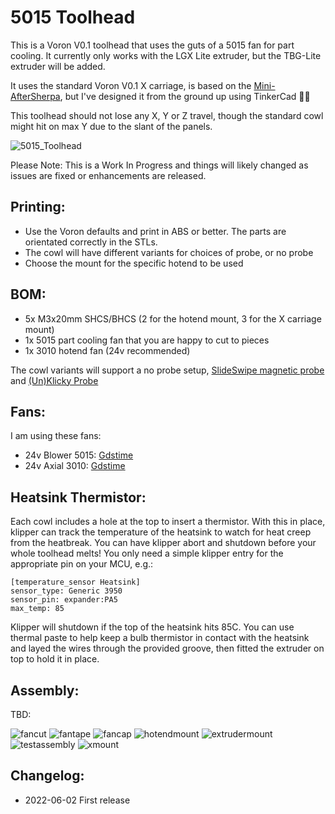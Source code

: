 # 5015 Toolhead
This is a Voron V0.1 toolhead that uses the guts of a 5015 fan for part cooling. It currently only works with the LGX Lite extruder, but the TBG-Lite extruder will be added.

It uses the standard Voron V0.1 X carriage, is based on the [Mini-AfterSherpa](https://github.com/KurioHonoo/Mini-AfterSherpa), but I've designed it from the ground up using TinkerCad :man_facepalming:

This toolhead should not lose any X, Y or Z travel, though the standard cowl might hit on max Y due to the slant of the panels.

![5015_Toolhead](images/5015_toolhead.jpg)

Please Note: This is a Work In Progress and things will likely changed as issues are fixed or enhancements are released.


## Printing:

- Use the Voron defaults and print in ABS or better. The parts are orientated correctly in the STLs.
- The cowl will have different variants for choices of probe, or no probe
- Choose the mount for the specific hotend to be used

## BOM:

- 5x M3x20mm SHCS/BHCS (2 for the hotend mount, 3 for the X carriage mount)
- 1x 5015 part cooling fan that you are happy to cut to pieces
- 1x 3010 hotend fan (24v recommended)

The cowl variants will support a no probe setup, [SlideSwipe magnetic probe](https://github.com/chestwood96/SlideSwipe) and [(Un)Klicky Probe](https://github.com/jlas1/Klicky-Probe)

## Fans:

I am using these fans:

- 24v Blower 5015: [Gdstime](https://www.aliexpress.com/item/32865977791.html)
- 24v Axial 3010: [Gdstime](https://www.aliexpress.com/item/1005002857100082.html)

## Heatsink Thermistor:

Each cowl includes a hole at the top to insert a thermistor. With this in place, klipper can track the temperature of the heatsink to watch for heat creep from the heatbreak. You can have klipper abort and shutdown before your whole toolhead melts! You only need a simple klipper entry for the appropriate pin on your MCU, e.g.:

```
[temperature_sensor Heatsink]
sensor_type: Generic 3950
sensor_pin: expander:PA5
max_temp: 85
```

Klipper will shutdown if the top of the heatsink hits 85C. You can use thermal paste to help keep a bulb thermistor in contact with the heatsink and layed the wires through the provided groove, then fitted the extruder on top to hold it in place.

## Assembly:

TBD:

![fancut](images/fancut.jpg)
![fantape](images/fantape.jpg)
![fancap](images/fancap.jpg)
![hotendmount](images/hotendmount.jpg)
![extrudermount](images/extrudermount.jpg)
![testassembly](images/testassembly.jpg)
![xmount](images/xmount.jpg)


## Changelog:

- 2022-06-02 First release
